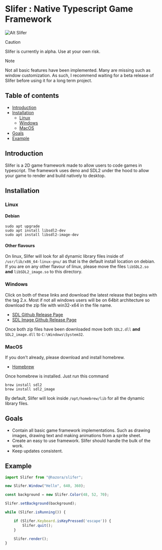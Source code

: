 # Slifer : Native Typescript Game Framework

![Alt Slifer](https://uj50iigbnt.ufs.sh/f/51Ynzohi43C5UxTGbXQXNVZ7sOBqydrufmtCMz2anxJ6FjL5 "Slifer")
> [!CAUTION]
> Slifer is currently in alpha. Use at your own risk.

> [!NOTE]
> Not all basic features have been implemented. Many are missing such as
> window customization. As such, I recommend waiting for a beta release of
> Slifer before using it for a long term project.

## Table of contents
- [Introduction](#introduction)
- [Installation](#installation)
	- [Linux](#linux)
	- [Windows](#windows)
	- [MacOS](#macos)
- [Goals](#goals)
- [Example](#example)

## Introduction

Slifer is a 2D game framework made to allow users to code games in typescript. The
framework uses deno and SDL2 under the hood to allow your game to render and
build natively to desktop.

## Installation

### Linux

#### Debian
```shell
sudo apt upgrade
sudo apt install libsdl2-dev
sudo apt install libsdl2-image-dev
```

#### Other flavours

On linux, Slifer will look for all dynamic library files inside of <code>/usr/lib/x86_64-linux-gnu/</code> as that is the default install location on debian. If you are on any other flavour of linux, please move the files <code>libSDL2.so</code> **and** <code>libSDL2_image.so</code> to this directory.

### Windows

Click on both of these links and download the latest release that begins with the tag 2.x. Most if not all windows users will be on 64bit architecture so download the zip file with win32-x64 in the file name.

- [SDL Github Release Page](https://github.com/libsdl-org/SDL/releases)
- [SDL Image Github Release Page](https://github.com/libsdl-org/SDL_image/releases)

Once both zip files have been downloaded move both <code>SDL2.dll</code> **and** <code>SDL2_image.dll</code> to <code>C:\\Windows\\System32</code>.

### MacOS

If you don't already, please download and install homebrew.

- [Homebrew](https://brew.sh/)

Once homebrew is installed. Just run this command

```shell
brew install sdl2
brew install sdl2_image
```

By default, Slifer will look inside <code>/opt/homebrew/lib</code> for all the dynamic library files. 

## Goals

- Contain all basic game framework implementations. Such as drawing images,
  drawing text and making animations from a sprite sheet.
- Create an easy to use framework. Slifer should handle the bulk of the work.
- Keep updates consistent.

## Example
```ts
import Slifer from "@hazora/slifer";

new Slifer.Window("Hello", 640, 360);

const background = new Slifer.Color(48, 52, 70);

Slifer.setBackground(background);

while (Slifer.isRunning()) {

    if (Slifer.Keyboard.isKeyPressed('escape')) {
        Slifer.quit();
    }

    Slifer.render();
}
```